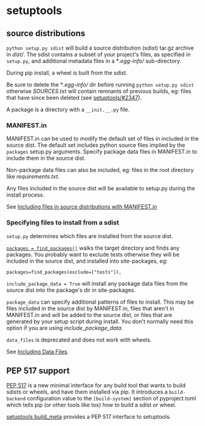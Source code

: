 # setuptools

## source distributions

`python setup.py sdist` will build a source distribution (sdist) tar.gz archive in _dist/_. The sdist contains a subset of your project's files, as specified in `setup.py`, and additional metadata files in a \*_.egg-info/_ sub-directory.

During pip install, a wheel is built from the sdist.

Be sure to delete the \*_.egg-info/_ dir before running `python setup.py sdist` otherwise _SOURCES.txt_ will contain remnants of previous builds, eg: files that have since been deleted (see [setuptools/#2347](https://github.com/pypa/setuptools/issues/2347)).

A package is a directory with a `__init.__.py` file.

### MANIFEST.in

MANIFEST.in can be used to modify the default set of files in included in the source dist. The default set includes python source files implied by the `packages` setup.py arguments. Specify package data files in MANIFEST.in to include them in the source dist.

Non-package data files can also be included, eg: files in the root directory like _requirements.txt_.

Any files included in the source dist will be available to setup.py during the install process.

See [Including files in source distributions with MANIFEST.in](https://packaging.python.org/guides/using-manifest-in/)

### Specifying files to install from a sdist

`setup.py` determines which files are installed from the source dist.

[`packages = find_packages()`](https://setuptools.readthedocs.io/en/latest/setuptools.html#id14) walks the target directory and finds any packages. You probably want to exclude tests otherwise they will be included in the source dist, and installed into site-packages, eg:

```
packages=find_packages(exclude=["tests"]),
```

`include_package_data = True` will install any package data files from the source dist into the package's dir in site-packages.

`package_data` can specify additional patterns of files to install. This may be files included in the source dist by MANIFEST.in, files that aren't in MANIFEST.in and will be added to the source dist, or files that are generated by your setup script during install. You don't normally need this option if you are using _include_package_data_.

`data_files` is deprecated and does not work with wheels.

See [Including Data Files](https://setuptools.readthedocs.io/en/latest/setuptools.html#including-data-files).

## PEP 517 support

[PEP 517](https://www.python.org/dev/peps/pep-0517/) is a new minimal interface for any build tool that wants to build sdists or wheels, and have them installed via pip. It introduces a `build-backend` configuration value to the `[build-system]` section of pyproject.toml which tells pip (or other tools like tox) how to build a sdist or wheel.

[setuptools build_meta](https://setuptools.readthedocs.io/en/latest/build_meta.html) provides a PEP 517 interface to setuptools.
